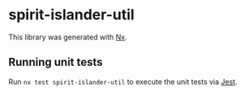 # spirit-islander-util

This library was generated with [Nx](https://nx.dev).

## Running unit tests

Run `nx test spirit-islander-util` to execute the unit tests via [Jest](https://jestjs.io).
